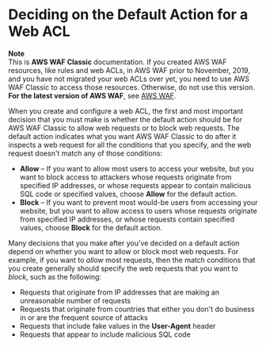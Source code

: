 # Deciding on the Default Action for a Web ACL<a name="classic-web-acl-default-action"></a>

**Note**  
This is **AWS WAF Classic** documentation\. If you created AWS WAF resources, like rules and web ACLs, in AWS WAF prior to November, 2019, and you have not migrated your web ACLs over yet, you need to use AWS WAF Classic to access those resources\. Otherwise, do not use this version\.  
**For the latest version of AWS WAF**, see [AWS WAF](waf-chapter.md)\. 

When you create and configure a web ACL, the first and most important decision that you must make is whether the default action should be for AWS WAF Classic to allow web requests or to block web requests\. The default action indicates what you want AWS WAF Classic to do after it inspects a web request for all the conditions that you specify, and the web request doesn't match any of those conditions:
+ **Allow** – If you want to allow most users to access your website, but you want to block access to attackers whose requests originate from specified IP addresses, or whose requests appear to contain malicious SQL code or specified values, choose **Allow** for the default action\.
+ **Block** – If you want to prevent most would\-be users from accessing your website, but you want to allow access to users whose requests originate from specified IP addresses, or whose requests contain specified values, choose **Block** for the default action\.

Many decisions that you make after you've decided on a default action depend on whether you want to allow or block most web requests\. For example, if you want to *allow* most requests, then the match conditions that you create generally should specify the web requests that you want to *block*, such as the following:
+ Requests that originate from IP addresses that are making an unreasonable number of requests
+ Requests that originate from countries that either you don't do business in or are the frequent source of attacks
+ Requests that include fake values in the **User\-Agent** header
+ Requests that appear to include malicious SQL code